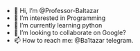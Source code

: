 - 👋 Hi, I’m @Professor-Baltazar
- 👀 I’m interested in Programming
- 🌱 I’m currently learning python
- 💞️ I’m looking to collaborate on Google?
- 📫 How to reach me: @Ba1tazar telegram.

<!---
Professor-Baltazar/Professor-Baltazar is a ✨ special ✨ repository because its `README.md` (this file) appears on your GitHub profile.
You can click the Preview link to take a look at your changes.
--->
